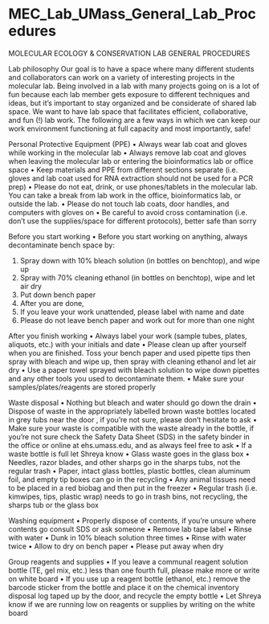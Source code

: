 # MEC_Lab_UMass_General_Lab_Procedures

MOLECULAR ECOLOGY & CONSERVATION LAB GENERAL PROCEDURES

Lab philosophy
Our goal is to have a space where many different students and collaborators can work on a variety of interesting projects in the molecular lab. Being involved in a lab with many projects going on is a lot of fun because each lab member gets exposure to different techniques and ideas, but it’s important to stay organized and be considerate of shared lab space.  We want to have lab space that facilitates efficient, collaborative, and fun (!) lab work. The following are a few ways in which we can keep our work environment functioning at full capacity and most importantly, safe!

Personal Protective Equipment (PPE)
•	Always wear lab coat and gloves while working in the molecular lab
•	Always remove lab coat and gloves when leaving the molecular lab or entering the bioinformatics lab or office space
•	Keep materials and PPE from different sections separate (i.e. gloves and lab coat used for RNA extraction should not be used for a PCR   prep)
•	Please do not eat, drink, or use phones/tablets in the molecular lab. You can take a break from lab work in the office, bioinformatics   lab, or outside the lab.
•	Please do not touch lab coats, door handles, and computers with gloves on
•	Be careful to avoid cross contamination (i.e. don’t use the supplies/space for different protocols), better safe than sorry

Before you start working
•	Before you start working on anything, always decontaminate bench space by:
  1.	Spray down with 10% bleach solution (in bottles on benchtop), and wipe up
  2.	Spray with 70% cleaning ethanol (in bottles on benchtop), wipe and let air dry
  3.	Put down bench paper
  4.	After you are done, 
  5.	If you leave your work unattended, please label with name and date
  6.	Please do not leave bench paper and work out for more than one night

After you finish working
•	Always label your work (sample tubes, plates, aliquots, etc.) with your initials and date
•	Please clean up after yourself when you are finished. Toss your bench paper and used pipette tips then spray with bleach and wipe up,   then spray with cleaning ethanol and let air dry
•	Use a paper towel sprayed with bleach solution to wipe down pipettes and any other tools you used to decontaminate them. 
•	Make sure your samples/plates/reagents are stored properly 

Waste disposal
•	Nothing but bleach and water should go down the drain
•	Dispose of waste in the appropriately labelled brown waste bottles located in grey tubs near the door , if you’re not sure, please       don’t hesitate to ask
•	Make sure your waste is compatible with the waste already in the bottle, if you’re not sure check the Safety Data Sheet (SDS) in the     safety binder in the office or online at ehs.umass.edu, and as always feel free to ask 
•	If a waste bottle is full let Shreya know
•	Glass waste goes in the glass box
•	Needles, razor blades, and other sharps go in the sharps tubs, not the regular trash
•	Paper, intact glass bottles, plastic bottles, clean aluminum foil, and empty tip boxes can go in the recycling
•	Any animal tissues need to be placed in a red biobag and then put in the freezer
•	Regular trash (i.e. kimwipes, tips, plastic wrap) needs to go in trash bins, not recycling, the sharps tub or the glass box

Washing equipment
•	Properly dispose of contents, if you’re unsure where contents go consult SDS or ask someone
•	Remove lab tape label
•	Rinse with water
•	Dunk in 10% bleach solution three times
•	Rinse with water twice
•	Allow to dry on bench paper
•	Please put away when dry 

Group reagents and supplies
•	If you leave a communal reagent solution bottle (TE, gel mix, etc.) less than one fourth full, please make more or write on white       board 
•	If you use up a reagent bottle (ethanol, etc.) remove the barcode sticker from the bottle and place it on the chemical inventory         disposal log taped up by the door, and recycle the empty bottle
•	Let Shreya know if we are running low on reagents or supplies by writing on the white board
